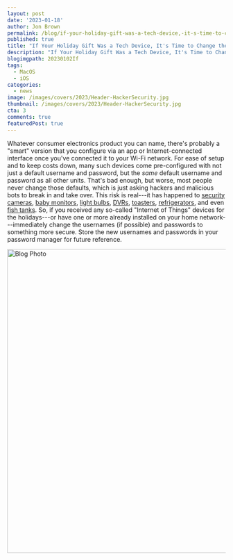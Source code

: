 ```yaml
---
layout: post
date: '2023-01-18'
author: Jon Brown
permalink: /blog/if-your-holiday-gift-was-a-tech-device,-it-s-time-to-change-the-password-/
published: true
title: "If Your Holiday Gift Was a Tech Device, It's Time to Change the Password"
description: "If Your Holiday Gift Was a Tech Device, It's Time to Change the Password"
blogimgpath: 20230102If
tags:
  - MacOS
  - iOS
categories:
  - news
image: /images/covers/2023/Header-HackerSecurity.jpg
thumbnail: /images/covers/2023/Header-HackerSecurity.jpg
cta: 3
comments: true
featuredPost: true
---
```

Whatever consumer electronics product you can name, there's probably a
"smart" version that you configure via an app or Internet-connected
interface once you've connected it to your Wi-Fi network. For ease of
setup and to keep costs down, many such devices come pre-configured with
not just a default username and password, but the *same* default
username and password as all other units. That's bad enough, but worse,
most people never change those defaults, which is just asking hackers
and malicious bots to break in and take over. This risk is real---it has
happened to [security
cameras](https://www.consumerreports.org/home-security-cameras/keep-home-security-cameras-from-being-hacked-a2927068390/),
[baby
monitors](https://www.groovypost.com/howto/secure-your-video-baby-monitor/),
[light
bulbs](https://www.independent.co.uk/tech/philips-hue-smart-light-bulb-hack-cyber-security-a9317456.html),
[DVRs](https://krebsonsecurity.com/2016/10/hacked-cameras-dvrs-powered-todays-massive-internet-outage/),
[toasters](https://www.theatlantic.com/technology/archive/2016/10/we-built-a-fake-web-toaster-and-it-was-hacked-in-an-hour/505571/),
[refrigerators](https://www.newsweek.com/how-cyber-thieves-use-your-smart-fridge-door-your-data-1603488),
and even [fish
tanks](https://www.forbes.com/sites/leemathews/2017/07/27/criminals-hacked-a-fish-tank-to-steal-data-from-a-casino/?sh=3442653032b9).
So, if you received any so-called "Internet of Things" devices for the
holidays---or have one or more already installed on your home
network---immediately change the usernames (if possible) and passwords
to something more secure. Store the new usernames and passwords in your
password manager for future reference.

<img alt="Blog Photo" src="{{ site.site_cdn }}/images/blog/2023/20230102If/image2.jpeg" class="img-fluid rounded m-2" width="700" />

